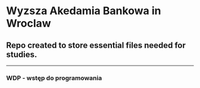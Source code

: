 # Wyzsza Akedamia Bankowa in Wroclaw
## Repo created to store essential files needed for studies.
---
### WDP - wstęp do programowania